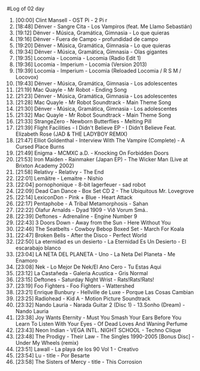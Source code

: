 #Log of 02 day

1. [00:00] Clint Mansell - OST Pi - 2 Pi r
1. [18:48] Dënver - Sangre Cita - Los Vampiros (feat. Me Llamo Sebastián)
1. [19:12] Dënver - Música, Gramática, Gimnasia - Lo que quieras
1. [19:16] Dënver - Fuera de Campo - profundidad de campo
1. [19:20] Dënver - Música, Gramática, Gimnasia - Lo que quieras
1. [19:34] Dënver - Música, Gramática, Gimnasia - Olas gigantes
1. [19:35] Locomia - Locomia - Locomia (Radio Edit 1)
1. [19:36] Locomia - Imperium - Locomia (Version 2013)
1. [19:39] Locomia - Imperium - Locomia (Reloaded Locomia / R S M / Locovox)
1. [19:43] Dënver - Música, Gramática, Gimnasia - Los adolescentes
1. [21:19] Mac Quayle - Mr Robot - Ending Song
1. [21:23] Dënver - Música, Gramática, Gimnasia - Los adolescentes
1. [21:28] Mac Quayle - Mr Robot Soundtrack - Main Theme Song
1. [21:30] Dënver - Música, Gramática, Gimnasia - Los adolescentes
1. [21:32] Mac Quayle - Mr Robot Soundtrack - Main Theme Song
1. [21:33] StrangeZero - Newborn Butterflies - Melting Pill
1. [21:39] Flight Facilities - I Didn't Believe EP - I Didn't Believe Feat. Elizabeth Rose (JAD & THE LADYBOY REMIX)
1. [21:47] Elliot Goldenthal - Interview With The Vampire (Complete) - A Cursed Place Burns
1. [21:49] Enigma - MCMXC a.D. - Knocking On Forbidden Doors
1. [21:53] Iron Maiden - Rainmaker (Japan EP) - The Wicker Man (Live at Brixton Academy 2002)
1. [21:58] Relativy - Relativy - The End
1. [22:01] Lemâitre - Lemaitre - Nishio
1. [22:04] pornophonique - 8-bit lagerfeuer - sad robot
1. [22:09] Dead Can Dance - Box Set CD 2 - The Ubiquitous Mr. Lovegrove
1. [22:14] LexiconDon - Pink + Blue - Heart Attack
1. [22:17] Pentaphobe - A Tribal Metamorphosis - Sahan
1. [22:22] Ólafur Arnalds - Dyad 1909 - Við Vorum Smá..
1. [22:39] Deftones - Adrenaline - Engine Number 9
1. [22:43] 3 Doors Down - Away from the Sun - Here Without You
1. [22:46] The Seatbelts - Cowboy Bebop Boxed Set - March For Koala
1. [22:47] Broken Bells - After the Disco - Perfect World
1. [22:50] La eternidad es un desierto - La Eternidad Es Un Desierto - El escarabajo blanco
1. [23:04] LA NETA DEL PLANETA - Uno - La Neta Del Planeta - Me Enamoro
1. [23:08] Nek - Lo Mejor De Nek/El Ano Cero - Tu Estas Aqui
1. [23:12] La Castañeda - Galeria Acustica - Gris Normal
1. [23:15] Deftones - Saturday Night Wrist - Rats!Rats!Rats!
1. [23:19] Foo Fighters - Foo Fighters - Wattershed
1. [23:21] Enrique Bunbury - Hellville de Luxe - Porque Las Cosas Cambian
1. [23:25] Radiohead - Kid A - Motion Picture Soundtrack
1. [23:32] Nando Lauria - Narada Guitar 2 (Disc 1) - 13.Sonho (Dream) - Nando Lauria
1. [23:38] Joy Wants Eternity - Must You Smash Your Ears Before You Learn To Listen With Your Eyes - Of Dead Loves And Waning Perfume
1. [23:43] Neon Indian - VEGA INTL. NIGHT SCHOOL - Techno Clique
1. [23:48] The Prodigy - Their Law - The Singles 1990-2005 [Bonus Disc] - Under My Wheels (remix)
1. [23:51] Lawall - La playa de los 90 Vol 1 - Creativo
1. [23:54] Lu - title - Por Besarte
1. [23:58] The Sisters of Mercy - title - This Corrosion
